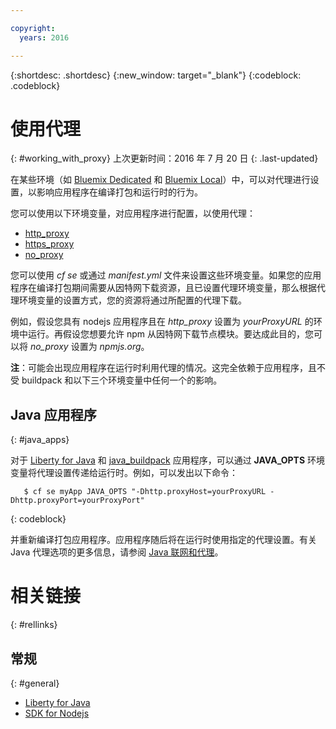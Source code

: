 ```yaml
---

copyright:
  years: 2016

---
```


{:shortdesc: .shortdesc}
{:new_window: target="_blank"}
{:codeblock: .codeblock}


# 使用代理
{: #working_with_proxy}
上次更新时间：2016 年 7 月 20 日
{: .last-updated}

在某些环境（如 [Bluemix Dedicated](../../dedicated/index.html#dedicated) 和 [Bluemix Local](../../local/index.html#local)）中，可以对代理进行设置，以影响应用程序在编译打包和运行时的行为。


您可以使用以下环境变量，对应用程序进行配置，以使用代理：
  * [http_proxy](https://docs.cloudfoundry.org/buildpacks/proxy-usage.html)
  * [https_proxy](https://docs.cloudfoundry.org/buildpacks/proxy-usage.html)
  * [no_proxy](http://www.gnu.org/software/wget/manual/html_node/Proxies.html)
  
您可以使用 *cf se* 或通过 *manifest.yml* 文件来设置这些环境变量。如果您的应用程序在编译打包期间需要从因特网下载资源，且已设置代理环境变量，那么根据代理环境变量的设置方式，您的资源将通过所配置的代理下载。
  

例如，假设您具有 nodejs 应用程序且在 *http_proxy* 设置为 *yourProxyURL* 的环境中运行。再假设您想要允许 npm 从因特网下载节点模块。要达成此目的，您可以将 *no_proxy* 设置为 *npmjs.org*。 

**注**：可能会出现应用程序在运行时利用代理的情况。这完全依赖于应用程序，且不受 buildpack 和以下三个环境变量中任何一个的影响。


## Java 应用程序
{: #java_apps}

对于 [Liberty for Java](../runtimes/liberty/index.html) 和 [java_buildpack](../runtimes/tomcat/index.html) 应用程序，可以通过 **JAVA_OPTS** 环境变量将代理设置传递给运行时。例如，可以发出以下命令： 
```
   $ cf se myApp JAVA_OPTS "-Dhttp.proxyHost=yourProxyURL -Dhttp.proxyPort=yourProxyPort"
```
{: codeblock}

并重新编译打包应用程序。应用程序随后将在运行时使用指定的代理设置。有关 Java 代理选项的更多信息，请参阅 [Java 联网和代理](https://docs.oracle.com/javase/8/docs/technotes/guides/net/proxies.html)。 

# 相关链接
{: #rellinks}
## 常规
{: #general}
* [Liberty for Java](../runtimes/liberty/index.html)
* [SDK for Nodejs](../runtimes/nodejs/index.html)
